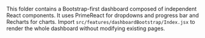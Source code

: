 This folder contains a Bootstrap-first dashboard composed of independent React components. It uses PrimeReact for dropdowns and progress bar and Recharts for charts. Import `src/features/dashboardBootstrap/Index.jsx` to render the whole dashboard without modifying existing pages.